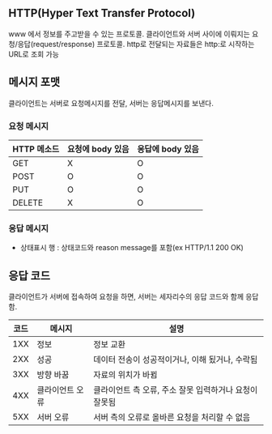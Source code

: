 ## HTTP(Hyper Text Transfer Protocol)

www 에서 정보를 주고받을 수 있는 프로토콜. 클라이언트와 서버 사이에 이뤄지는 요청/응답(request/response) 프로토콜. http로 전달되는 자료들은 http:로 시작하는 URL로 조회 가능

## 메시지 포맷

클라이언트는 서버로 요청메시지를 전달, 서버는 응답메시지를 보낸다.

### 요청 메시지
|HTTP 메소드|요청에 body 있음|응답에 body 있음|
|------|---|---|
|GET|X|O|
|POST|O|O|
|PUT|O|O|
|DELETE|X|O|

### 응답 메시지

- 상태표시 행 : 상태코드와 reason message를 포함(ex HTTP/1.1 200 OK)

## 응답 코드

클라이언트가 서버에 접속하여 요청을 하면, 서버는 세자리수의 응답 코드와 함께 응답함.

|코드|메시지|설명|
|------|---|---|
|1XX|정보|정보 교환|
|2XX|성공|데이터 전송이 성공적이거나, 이해 됬거나, 수락됨|
|3XX|방향 바꿈|자료의 위치가 바뀜|
|4XX|클라이언트 오류|클라이언트 측 오류, 주소 잘못 입력하거나 요청이 잘못됨|
|5XX|서버 오류|서버 측의 오류로 올바른 요청을 처리할 수 없음|